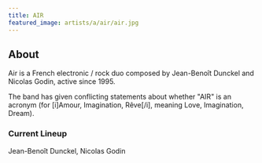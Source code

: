 ```yaml
---
title: AIR
featured_image: artists/a/air/air.jpg
---
```

## About

Air is a French electronic / rock duo composed by Jean-Benoît Dunckel and Nicolas Godin, active since 1995. 

The band has given conflicting statements about whether "AIR" is an acronym (for [i]Amour, Imagination, Rêve[/i], meaning Love, Imagination, Dream).

### Current Lineup

Jean-Benoît Dunckel, Nicolas Godin

